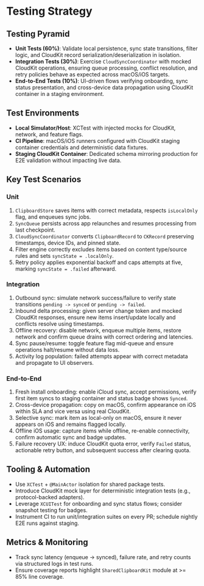 # Testing Strategy

## Testing Pyramid
- **Unit Tests (60%)**: Validate local persistence, sync state transitions, filter logic, and CloudKit record serialization/deserialization in isolation.
- **Integration Tests (30%)**: Exercise `CloudSyncCoordinator` with mocked CloudKit operations, ensuring queue processing, conflict resolution, and retry policies behave as expected across macOS/iOS targets.
- **End-to-End Tests (10%)**: UI-driven flows verifying onboarding, sync status presentation, and cross-device data propagation using CloudKit container in a staging environment.

## Test Environments
- **Local Simulator/Host**: XCTest with injected mocks for CloudKit, network, and feature flags.
- **CI Pipeline**: macOS/iOS runners configured with CloudKit staging container credentials and deterministic data fixtures.
- **Staging CloudKit Container**: Dedicated schema mirroring production for E2E validation without impacting live data.

## Key Test Scenarios

### Unit
1. `ClipboardStore` saves items with correct metadata, respects `isLocalOnly` flag, and enqueues sync jobs.
2. `SyncQueue` persists across app relaunches and resumes processing from last checkpoint.
3. `CloudSyncCoordinator` converts `ClipboardRecord` to `CKRecord` preserving timestamps, device IDs, and pinned state.
4. Filter engine correctly excludes items based on content type/source rules and sets `syncState = .localOnly`.
5. Retry policy applies exponential backoff and caps attempts at five, marking `syncState = .failed` afterward.

### Integration
1. Outbound sync: simulate network success/failure to verify state transitions `pending -> synced` or `pending -> failed`.
2. Inbound delta processing: given server change token and mocked CloudKit responses, ensure new items insert/update locally and conflicts resolve using timestamps.
3. Offline recovery: disable network, enqueue multiple items, restore network and confirm queue drains with correct ordering and latencies.
4. Sync pause/resume: toggle feature flag mid-queue and ensure operations halt/resume without data loss.
5. Activity log population: failed attempts appear with correct metadata and propagate to UI observers.

### End-to-End
1. Fresh install onboarding: enable iCloud sync, accept permissions, verify first item syncs to staging container and status badge shows `Synced`.
2. Cross-device propagation: copy on macOS, confirm appearance on iOS within SLA and vice versa using real CloudKit.
3. Selective sync: mark item as local-only on macOS, ensure it never appears on iOS and remains flagged locally.
4. Offline iOS usage: capture items while offline, re-enable connectivity, confirm automatic sync and badge updates.
5. Failure recovery UX: induce CloudKit quota error, verify `Failed` status, actionable retry button, and subsequent success after clearing quota.

## Tooling & Automation
- Use `XCTest` + `@MainActor` isolation for shared package tests.
- Introduce CloudKit mock layer for deterministic integration tests (e.g., protocol-backed adapters).
- Leverage `XCUITest` for onboarding and sync status flows; consider snapshot testing for badges.
- Instrument CI to run unit/integration suites on every PR; schedule nightly E2E runs against staging.

## Metrics & Monitoring
- Track sync latency (enqueue -> synced), failure rate, and retry counts via structured logs in test runs.
- Ensure coverage reports highlight `SharedClipboardKit` module at >= 85% line coverage.

